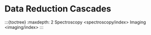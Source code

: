 # Data Reduction Cascades

:::{toctree}
:maxdepth: 2
Spectroscopy <spectroscopy/index>
Imaging <imaging/index>
:::
